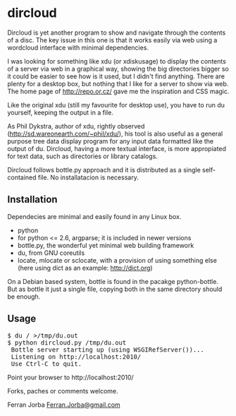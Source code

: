 dircloud
========

Dircloud is yet another program to show and navigate through the
contents of a disc.  The key issue in this one is that it works easily
via web using a wordcloud interface with minimal dependencies.

I was looking for something like xdu (or xdiskusage) to display the
contents of a server via web in a graphical way, showing the big
directories bigger so it could be easier to see how is it used, but I
didn't find anything.  There are plenty for a desktop box, but nothing
that I like for a server to show via web.  The home page of
http://repo.or.cz/ gave me the inspiration and CSS magic.

Like the original xdu (still my favourite for desktop use), you have
to run du yourself, keeping the output in a file.

As Phil Dykstra, author of xdu, rightly observed
(http://sd.wareonearth.com/~phil/xdu/), his tool is also useful as a
general purpose tree data display program for any input data formatted
like the output of du.  Dircloud, having a more textual interface, is
more appropiated for text data, such as directories or library
catalogs.

Dircloud follows bottle.py approach and it is distributed as a single
self-contained file.  No installatacion is necessary.


Installation
-------------

Dependecies are minimal and easily found in any Linux box.

* python
* for python <= 2.6, argparse; it is included in newer versions
* bottle.py, the wonderful yet minimal web building framework
* du, from GNU coreutils
* locate, mlocate or sclocate, with a provision of using something
  else (here using dict as an example: http://dict.org)

On a Debian based system, bottle is found in the pacakge
python-bottle.  But as bottle it just a single file, copying both in
the same directory should be enough.


Usage
-----

<pre>
$ du / >/tmp/du.out
$ python dircloud.py /tmp/du.out
 Bottle server starting up (using WSGIRefServer())...
 Listening on http://localhost:2010/
 Use Ctrl-C to quit.
</pre>

Point your browser to http://localhost:2010/


Forks, paches or comments welcome.

Ferran Jorba
Ferran.Jorba@gmail.com

